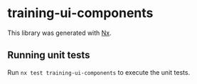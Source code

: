 # training-ui-components

This library was generated with [Nx](https://nx.dev).

## Running unit tests

Run `nx test training-ui-components` to execute the unit tests.
